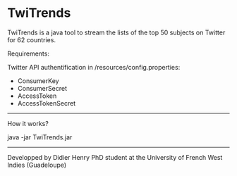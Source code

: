 # TwiTrends
TwiTrends is a java tool to stream the lists of the top 50 subjects on Twitter for 62 countries.

Requirements:

Twitter API authentification in /resources/config.properties: 
- ConsumerKey
- ConsumerSecret
- AccessToken
- AccessTokenSecret

-------------------------------------------------------------------------------------------------

How it works?

java -jar TwiTrends.jar

-------------------------------------------------------------------------------------------------

Developped by Didier Henry PhD student at the University of French West Indies (Guadeloupe)
